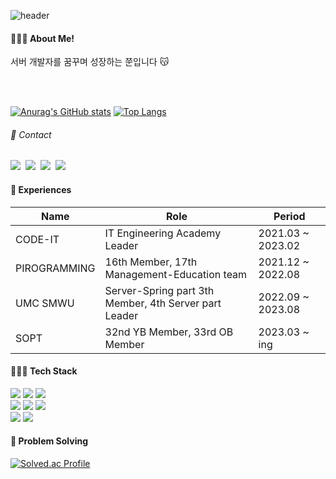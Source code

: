 <!--### Hi there 👋-->

<!--
**jun02160/jun02160** is a ✨ _special_ ✨ repository because its `README.md` (this file) appears on your GitHub profile.

Here are some ideas to get you started:

- 🔭 I’m currently working on ...
- 🌱 I’m currently learning ...
- 👯 I’m looking to collaborate on ...
- 🤔 I’m looking for help with ...
- 💬 Ask me about ...
- 📫 How to reach me: ...
- 😄 Pronouns: ...
- ⚡ Fun fact: ...
-->


![header](https://capsule-render.vercel.app/api?type=waving&height=150&text=Happy%20JJUN's%20Github&fontSize=50&fontColor=FFFFF0&fontAlign=70&stroke=FFFFF0fafad2&strokeWidth=3)

<h4> 🙋🏻‍♀️ About Me!</h4>
서버 개발자를 꿈꾸며 성장하는 쭌입니다 😽

<br/><br/>


[![Anurag's GitHub stats](https://github-readme-stats.vercel.app/api?username=jun02160)](https://github.com/jun02160/github-readme-stats)
[![Top Langs](https://github-readme-stats.vercel.app/api/top-langs/?username=jun02160&layout=compact)](https://github.com/jun02160/github-readme-stats)

<h6>💌 Contact </h6>
<a href="https://velog.io/@dev_tmb"><img src="https://img.shields.io/badge/Velog-20C997?style=for-the-badge&logo=Velog&logoColor=white"/></a>&nbsp
    <a href="https://www.instagram.com/jjuni_o2/"><img src="https://img.shields.io/badge/Instagram-E4405F?style=for-the-badge&logo=Instagram&logoColor=white"/></a>&nbsp
    <a href="https://github.com/jun02160"><img src="https://img.shields.io/badge/GitHub-181717?style=for-the-badge&logo=GitHub&logoColor=white"/></a>&nbsp
    <a href="mailto:jun020216@sookmyung.ac.kr"><img src="https://img.shields.io/badge/Gmail-EA4335?style=for-the-badge&logo=Gmail&logoColor=white&link=mailto:yuns8671@gmail.com"/></a>



<h4> 💖 Experiences</h4>


| Name | Role | Period |
| --- | --- | --- |
| CODE-IT | IT Engineering Academy Leader | 2021.03 ~ 2023.02 |
| PIROGRAMMING | 16th Member, 17th Management-Education team | 2021.12 ~ 2022.08 |
| UMC SMWU | Server-Spring part 3th Member, 4th Server part Leader | 2022.09 ~ 2023.08 |
| SOPT | 32nd YB Member, 33rd OB Member | 2023.03 ~ ing |


<h4>👩🏻‍💻 Tech Stack</h4>

  <img src="https://img.shields.io/badge/Spring Boot-6DB33F?style=for-the-badge&logo=Spring Boot&logoColor=white"/> <img src="https://img.shields.io/badge/Spring-6DB33F?style=for-the-badge&logo=Spring&logoColor=white">
<img src="https://img.shields.io/badge/Django-092E20?style=for-the-badge&logo=Django&logoColor=white"/><br/>
<img src="https://img.shields.io/badge/Java-007396?style=for-the-badge&logo=Java&logoColor=white"/></a>
<img src="https://img.shields.io/badge/Python-3776AB?style=for-the-badge&logo=Python&logoColor=white"/>
<img src="https://img.shields.io/badge/Javascript-F7DF1E?style=for-the-badge&logo=Javascript&logoColor=white"/> <br/>
<img src="https://img.shields.io/badge/MySQL-4479A1?style=for-the-badge&logo=MySQL&logoColor=white"/></a>
<img src="https://img.shields.io/badge/aws-333664?style=for-the-badge&logo=amazon-aws&logoColor=white"/></a>
    

<h4>👾 Problem Solving</h4>

[![Solved.ac Profile](http://mazassumnida.wtf/api/v2/generate_badge?boj=djdkdjd12)](https://solved.ac/djdkdjd12/)









